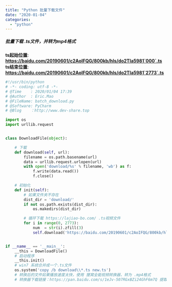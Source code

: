 ```yaml
---
title: "Python 批量下载文件"
date: "2020-01-04"
categories: 
  - "python"
---
```


##### **批量下载 .ts文件，并转为mp4格式**

**ts起始位置**: **https://baidu.com/20190601/c2AoIFQG/800kb/hls/do2TIa5981`000`.ts** **ts结束位置**: **https://baidu.com/20190601/c2AoIFQG/800kb/hls/do2TIa5981`2773`.ts**

```python
#!/usr/bin/python
# -*- coding: utf-8 -*-
# @Time    : 2020/01/04 17:39
# @Author  : Eric.Mao
# @FileName: batch_download.py
# @Software: PyCharm
# @Blog    ：http://www.dev-share.top

import os
import urllib.request


class DownloadFile(object):

    # 下载
    def download(self, url):
        filename = os.path.basename(url)
        data = urllib.request.urlopen(url)
        with open('download/%s' % filename, 'wb') as f:
            f.write(data.read())
            f.close()

    # 初始化
    def init(self):
        # 如果文件夹不存在
        dist_dir = 'download/'
        if not os.path.exists(dist_dir):
            os.makedirs(dist_dir)

        # 循环下载 https://lajiao-bo.com/ .ts视频文件
        for i in range(0, 2773):
            num  = str(i).zfill(3)
            self.download('https://baidu.com/20190601/c2AoIFQG/800kb/hls/do2TIa5981%s.ts' % num)


if __name__ == '__main__':
    __this = DownloadFile()
    # 启动程序
    __this.init()
    # win7 系统合并成一个.ts文件
    os.system('copy /b download\\*.ts new.ts')
    # 转换后的文件如果播放速度太快，使用 狸窝全能视频转换器，转为 .mp4格式
    # 转换器下载链接：https://pan.baidu.com/s/1eJv-507RGxBZi24GhF6m7Q 提取码：onkc

```
